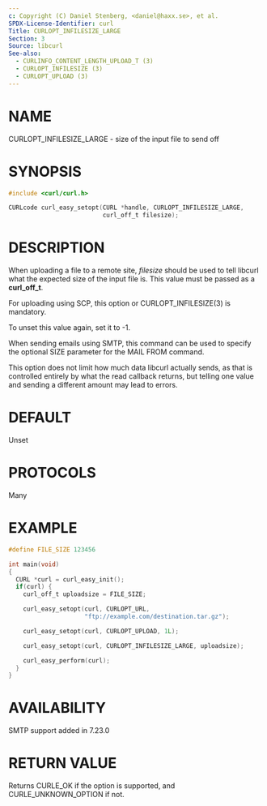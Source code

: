 ```yaml
---
c: Copyright (C) Daniel Stenberg, <daniel@haxx.se>, et al.
SPDX-License-Identifier: curl
Title: CURLOPT_INFILESIZE_LARGE
Section: 3
Source: libcurl
See-also:
  - CURLINFO_CONTENT_LENGTH_UPLOAD_T (3)
  - CURLOPT_INFILESIZE (3)
  - CURLOPT_UPLOAD (3)
---
```


# NAME

CURLOPT_INFILESIZE_LARGE - size of the input file to send off

# SYNOPSIS

~~~c
#include <curl/curl.h>

CURLcode curl_easy_setopt(CURL *handle, CURLOPT_INFILESIZE_LARGE,
                          curl_off_t filesize);
~~~

# DESCRIPTION

When uploading a file to a remote site, *filesize* should be used to tell
libcurl what the expected size of the input file is. This value must be passed
as a **curl_off_t**.

For uploading using SCP, this option or CURLOPT_INFILESIZE(3) is
mandatory.

To unset this value again, set it to -1.

When sending emails using SMTP, this command can be used to specify the
optional SIZE parameter for the MAIL FROM command.

This option does not limit how much data libcurl actually sends, as that is
controlled entirely by what the read callback returns, but telling one value
and sending a different amount may lead to errors.

# DEFAULT

Unset

# PROTOCOLS

Many

# EXAMPLE

~~~c
#define FILE_SIZE 123456

int main(void)
{
  CURL *curl = curl_easy_init();
  if(curl) {
    curl_off_t uploadsize = FILE_SIZE;

    curl_easy_setopt(curl, CURLOPT_URL,
                     "ftp://example.com/destination.tar.gz");

    curl_easy_setopt(curl, CURLOPT_UPLOAD, 1L);

    curl_easy_setopt(curl, CURLOPT_INFILESIZE_LARGE, uploadsize);

    curl_easy_perform(curl);
  }
}
~~~

# AVAILABILITY

SMTP support added in 7.23.0

# RETURN VALUE

Returns CURLE_OK if the option is supported, and CURLE_UNKNOWN_OPTION if not.
